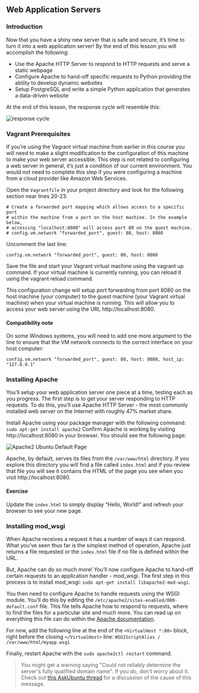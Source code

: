 
## Web Application Servers
### Introduction
Now that you have a shiny new server that is safe and secure, it’s time to turn it into a web application server! By the end of this lesson you will accomplish the following:

* Use the Apache HTTP Server to respond to HTTP requests and serve a static webpage
* Configure Apache to hand-off specific requests to Python providing the ability to develop dynamic websites
* Setup PostgreSQL and write a simple Python application that generates a data-driven website

At the end of this lesson, the response cycle will resemble this:

![response cycle](https://lh3.googleusercontent.com/E1lR1gWcjfM8ZmUGaXEZ7X3LejnrTCiseEmN5IFuCF8j5QW4j0YcriUEEbAWuvpGjLtzyzrV53rrj4kCWFE=s0#w=720&h=480)

### Vagrant Prerequisites
If you’re using the Vagrant virtual machine from earlier in this course you will need to make a slight modification to the configuration of this machine to make your web server accessible. This step is not related to configuring a web server in general, it’s just a condition of our current environment. You would not need to complete this step if you were configuring a machine from a cloud provider like Amazon Web Services.

Open the `Vagrantfile` in your project directory and look for the following section near lines 20-23:

```
# Create a forwarded port mapping which allows access to a specific port
# within the machine from a port on the host machine. In the example below,
# accessing "localhost:8080" will access port 80 on the guest machine.
# config.vm.network "forwarded_port", guest: 80, host: 8080
```

Uncomment the last line:

```
config.vm.network "forwarded_port", guest: 80, host: 8080
```
Save the file and start your Vagrant virtual machine using the vagrant up command. If your virtual machine is currently running, you can reload it using the vagrant reload command.

This configuration change will setup port forwarding from port 8080 on the host machine (your computer) to the guest machine (your Vagrant virtual machine) when your virtual machine is running. This will allow you to access your web server using the URL http://localhost:8080.

#### Compatibility note
On some Windows systems, you will need to add one more argument to the line to ensure that the VM network connects to the correct interface on your host computer:

```
config.vm.network "forwarded_port", guest: 80, host: 8080, host_ip: "127.0.0.1"
```

### Installing Apache
You’ll setup your web application server one piece at a time, testing each as you progress. The first step is to get your server responding to HTTP requests. To do this, you’ll use Apache HTTP Server - the most commonly installed web server on the Internet with roughly 47% market share.

Install Apache using your package manager with the following command: `sudo apt-get install apache2` Confirm Apache is working by visiting http://localhost:8080 in your browser. You should see the following page:

![Apache2 Ubuntu Default Page](http://i.imgur.com/kzCukiC.png)

Apache, by default, serves its files from the `/var/www/html` directory. If you explore this directory you will find a file called `index.html` and if you review that file you will see it contains the HTML of the page you see when you visit http://localhost:8080.

#### Exercise
Update the `index.html` to simply display “Hello, World!” and refresh your browser to see your new page.

### Installing mod_wsgi
When Apache receives a request it has a number of ways it can respond. What you’ve seen thus far is the simplest method of operation, Apache just returns a file requested or the `index.html` file if no file is defined within the URL.

But, Apache can do so much more! You’ll now configure Apache to hand-off certain requests to an application handler - mod_wsgi. The first step in this process is to install mod_wsgi: `sudo apt-get install libapache2-mod-wsgi`.

You then need to configure Apache to handle requests using the WSGI module. You’ll do this by editing the `/etc/apache2/sites-enabled/000-default.conf` file. This file tells Apache how to respond to requests, where to find the files for a particular site and much more. You can read up on everything this file can do within the [Apache documentation](https://httpd.apache.org/docs/2.2/configuring.html).

For now, add the following line at the end of the `<VirtualHost *:80>` block, right before the closing `</VirtualHost>` line: `WSGIScriptAlias / /var/www/html/myapp.wsgi`

Finally, restart Apache with the `sudo apache2ctl restart` command.

> You might get a warning saying "Could not reliably determine the server's fully qualified domain name". If you do, don't worry about it. Check out [this AskUbuntu thread](https://askubuntu.com/questions/256013/apache-error-could-not-reliably-determine-the-servers-fully-qualified-domain-n) for a discussion of the cause of this message.

